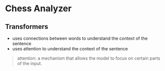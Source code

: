 # Chess Analyzer

## Transformers

- uses connections between words to understand the context of the sentence
- uses attention to understand the context of the sentence

>attention: a mechanism that allows the model to focus on certain parts of the input. 

